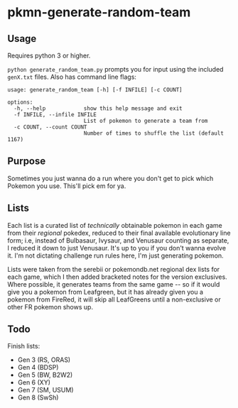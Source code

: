# pkmn-generate-random-team

## Usage
Requires python 3 or higher.

`python generate_random_team.py` prompts you for input using the included `genX.txt` files. Also has command line flags:

```
usage: generate_random_team [-h] [-f INFILE] [-c COUNT]

options:
  -h, --help            show this help message and exit
  -f INFILE, --infile INFILE
                        List of pokemon to generate a team from
  -c COUNT, --count COUNT
                        Number of times to shuffle the list (default 1167)
```

## Purpose

Sometimes you just wanna do a run where you don't get to pick which Pokemon you use. This'll pick em for ya.

## Lists

Each list is a curated list of *technically* obtainable pokemon in each game from their _regional_ pokedex, reduced to their final available evolutionary line form; i.e, instead of Bulbasaur, Ivysaur, and Venusaur counting as separate, I reduced it down to just Venusaur. It's up to you if you don't wanna evolve it. I'm not dictating challenge run rules here, I'm just generating pokemon.

Lists were taken from the serebii or pokemondb.net regional dex lists for each game, which I then added bracketed notes for the version exclusives. Where possible, it generates teams from the same game -- so if it would give you a pokemon from Leafgreen, but it has already given you a pokemon from FireRed, it will skip all LeafGreens until a non-exclusive or other FR pokemon shows up.

## Todo

Finish lists:
- Gen 3 (RS, ORAS)
- Gen 4 (BDSP)
- Gen 5 (BW, B2W2)
- Gen 6 (XY)
- Gen 7 (SM, USUM)
- Gen 8 (SwSh)
